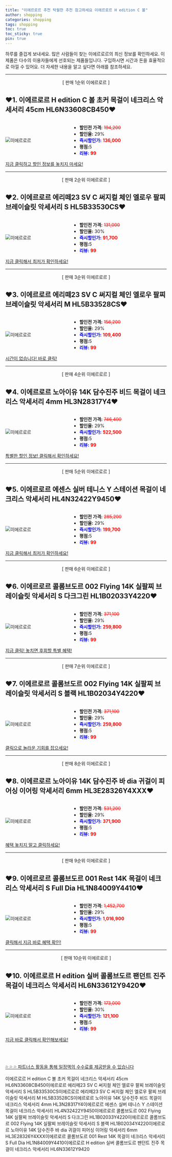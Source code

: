 ```yaml
---
title: "이에르로르 추천 탁월한 추천 참고하세요 이에르로르 H edition C 볼"
author: shopping
categories: shopping
tags: shopping
toc: true
toc_sticky: true
pin: true
---
```

하루를 즐겁게 보내세요. 많은 사람들이 찾는 이에르로르의 최신 정보를 확인하세요. 이 제품은 다수의 이용자들에게 선호되는 제품들입니다. 구입하시면 시간과 돈을 효율적으로 아낄 수 있어요. 더 자세한 내용을 알고 싶다면 아래를 참조하세요.

---
<p class="toplist" style="margin: 0 auto; display: block; width: fit-content;">[ 판매 1순위 이에르로르 ]</p>

<h2><strong>❤️1. 이에르로르 H edition C 볼 초커 목걸이 네크리스 악세서리 45cm HL6N33608CB450❤️</strong></h2>

<div style="display: flex; align-items: center;">
    <div style="flex: 0.4;">
        <img src="https://thumbnail6.coupangcdn.com/thumbnails/remote/230x230ex/image/vendor_inventory/3efe/baa1747ed94b19b87a2abd1e498a5969281f9130242ed5420ce44510ffab.jpg" alt="이에르로르" style="max-width: 100%;">
    </div>
    <div style="flex: 0.6; margin-left: 10px;">
        <ul>
            <li><strong>할인전 가격:</strong> <del style="color: red;">194,200</del></li>
            <li><strong>할인율:</strong> 29%</li>
            <li><span style='color:blue'><strong>즉시할인가:</strong></span> <span style='color:red'><strong>136,000</strong></span></li>
            <li><strong>평점:</strong>5</li>
            <li><span style='color:blue'><strong>리뷰:</strong></span> <span style='color:red'><strong>99</strong></span></li>
        </ul>
    </div>
</div>
<div class="center">
    <a href="https://selin100587001.github.io?lptag=AF9450613&subid=githubio&pageKey=8186207054&traceid=V0-153&itemId=23411480177&vendorItemId=90718885671" class="myButton">
        지금 클릭하고 할인 정보를 놓치지 마세요!
    </a>
</div>


---
<p class="toplist" style="margin: 0 auto; display: block; width: fit-content;">[ 판매 2순위 이에르로르 ]</p>

<h2><strong>❤️2. 이에르로르 에리떼23 SV C 써지컬 체인 엘로우 팔찌 브레이슬릿 악세서리 S HL5B33530CS❤️</strong></h2>

<div style="display: flex; align-items: center;">
    <div style="flex: 0.4;">
        <img src="https://thumbnail10.coupangcdn.com/thumbnails/remote/230x230ex/image/vendor_inventory/d256/914bccca2c89a58e2144180f16b495c2c6863084487f97b08f39119dc35b.jpg" alt="이에르로르" style="max-width: 100%;">
    </div>
    <div style="flex: 0.6; margin-left: 10px;">
        <ul>
            <li><strong>할인전 가격:</strong> <del style="color: red;">131,000</del></li>
            <li><strong>할인율:</strong> 30%</li>
            <li><span style='color:blue'><strong>즉시할인가:</strong></span> <span style='color:red'><strong>91,700</strong></span></li>
            <li><strong>평점:</strong>5</li>
            <li><span style='color:blue'><strong>리뷰:</strong></span> <span style='color:red'><strong>99</strong></span></li>
        </ul>
    </div>
</div>
<div class="center">
    <a href="https://selin100587001.github.io?lptag=AF9450613&subid=githubio&pageKey=8213096225&traceid=V0-153&itemId=23582519592&vendorItemId=90745137569" class="myButton">
        지금 클릭해서 최저가 확인하세요!
    </a>
</div>


---
<p class="toplist" style="margin: 0 auto; display: block; width: fit-content;">[ 판매 3순위 이에르로르 ]</p>

<h2><strong>❤️3. 이에르로르 에리떼23 SV C 써지컬 체인 엘로우 팔찌 브레이슬릿 악세서리 M HL5B33528CS❤️</strong></h2>

<div style="display: flex; align-items: center;">
    <div style="flex: 0.4;">
        <img src="https://thumbnail10.coupangcdn.com/thumbnails/remote/230x230ex/image/vendor_inventory/d04a/728eeb272a3d43ed63c7e9d807adfb3574a20638daddbdd572076853010b.jpg" alt="이에르로르" style="max-width: 100%;">
    </div>
    <div style="flex: 0.6; margin-left: 10px;">
        <ul>
            <li><strong>할인전 가격:</strong> <del style="color: red;">156,200</del></li>
            <li><strong>할인율:</strong> 29%</li>
            <li><span style='color:blue'><strong>즉시할인가:</strong></span> <span style='color:red'><strong>109,400</strong></span></li>
            <li><strong>평점:</strong>5</li>
            <li><span style='color:blue'><strong>리뷰:</strong></span> <span style='color:red'><strong>99</strong></span></li>
        </ul>
    </div>
</div>
<div class="center">
    <a href="https://selin100587001.github.io?lptag=AF9450613&subid=githubio&pageKey=8217609811&traceid=V0-153&itemId=23609465181&vendorItemId=90718263025" class="myButton">
        시간이 없습니다! 바로 클릭!
    </a>
</div>


---
<p class="toplist" style="margin: 0 auto; display: block; width: fit-content;">[ 판매 4순위 이에르로르 ]</p>

<h2><strong>❤️4. 이에르로르 노아이유 14K 담수진주 비드 목걸이 네크리스 악세서리 4mm HL3N28317Y4❤️</strong></h2>

<div style="display: flex; align-items: center;">
    <div style="flex: 0.4;">
        <img src="https://thumbnail6.coupangcdn.com/thumbnails/remote/230x230ex/image/vendor_inventory/af93/c0a84fd6cf1656854e8e6bfddef06066b1b4ec12a16f28ff0cb0fe909d4f.jpg" alt="이에르로르" style="max-width: 100%;">
    </div>
    <div style="flex: 0.6; margin-left: 10px;">
        <ul>
            <li><strong>할인전 가격:</strong> <del style="color: red;">746,400</del></li>
            <li><strong>할인율:</strong> 29%</li>
            <li><span style='color:blue'><strong>즉시할인가:</strong></span> <span style='color:red'><strong>522,500</strong></span></li>
            <li><strong>평점:</strong>5</li>
            <li><span style='color:blue'><strong>리뷰:</strong></span> <span style='color:red'><strong>99</strong></span></li>
        </ul>
    </div>
</div>
<div class="center">
    <a href="https://selin100587001.github.io?lptag=AF9450613&subid=githubio&pageKey=8212805945&traceid=V0-153&itemId=23579149997&vendorItemId=90605056855" class="myButton">
        특별한 할인 정보! 클릭해서 확인하세요!
    </a>
</div>


---
<p class="toplist" style="margin: 0 auto; display: block; width: fit-content;">[ 판매 5순위 이에르로르 ]</p>

<h2><strong>❤️5. 이에르로르 에센스 실버 테니스 Y 스테이션 목걸이 네크리스 악세서리 HL4N32422Y9450❤️</strong></h2>

<div style="display: flex; align-items: center;">
    <div style="flex: 0.4;">
        <img src="https://thumbnail7.coupangcdn.com/thumbnails/remote/230x230ex/image/vendor_inventory/17c3/128c6c1c513b028189f5541dc61a75327bc96b9cb73c2d6ac64338f6db15.jpg" alt="이에르로르" style="max-width: 100%;">
    </div>
    <div style="flex: 0.6; margin-left: 10px;">
        <ul>
            <li><strong>할인전 가격:</strong> <del style="color: red;">285,200</del></li>
            <li><strong>할인율:</strong> 29%</li>
            <li><span style='color:blue'><strong>즉시할인가:</strong></span> <span style='color:red'><strong>199,700</strong></span></li>
            <li><strong>평점:</strong>5</li>
            <li><span style='color:blue'><strong>리뷰:</strong></span> <span style='color:red'><strong>99</strong></span></li>
        </ul>
    </div>
</div>
<div class="center">
    <a href="https://selin100587001.github.io?lptag=AF9450613&subid=githubio&pageKey=8242589937&traceid=V0-153&itemId=23719618291&vendorItemId=90744471501" class="myButton">
        지금 클릭해서 최저가 확인하세요!
    </a>
</div>


---
<p class="toplist" style="margin: 0 auto; display: block; width: fit-content;">[ 판매 6순위 이에르로르 ]</p>

<h2><strong>❤️6. 이에르로르 콜롬브도르 002 Flying 14K 실팔찌 브레이슬릿 악세서리 S 다크그린 HL1B02033Y4220❤️</strong></h2>

<div style="display: flex; align-items: center;">
    <div style="flex: 0.4;">
        <img src="https://thumbnail8.coupangcdn.com/thumbnails/remote/230x230ex/image/vendor_inventory/10aa/a7d19cd47c1f82e9b56c2d071cb6464d310b2ac7d3363573f5ac129b6226.jpg" alt="이에르로르" style="max-width: 100%;">
    </div>
    <div style="flex: 0.6; margin-left: 10px;">
        <ul>
            <li><strong>할인전 가격:</strong> <del style="color: red;">371,100</del></li>
            <li><strong>할인율:</strong> 29%</li>
            <li><span style='color:blue'><strong>즉시할인가:</strong></span> <span style='color:red'><strong>259,800</strong></span></li>
            <li><strong>평점:</strong>5</li>
            <li><span style='color:blue'><strong>리뷰:</strong></span> <span style='color:red'><strong>99</strong></span></li>
        </ul>
    </div>
</div>
<div class="center">
    <a href="https://selin100587001.github.io?lptag=AF9450613&subid=githubio&pageKey=8210419319&traceid=V0-153&itemId=23563096462&vendorItemId=90718054588" class="myButton">
        지금 클릭! 놓치면 후회할 특별 혜택!
    </a>
</div>


---
<p class="toplist" style="margin: 0 auto; display: block; width: fit-content;">[ 판매 7순위 이에르로르 ]</p>

<h2><strong>❤️7. 이에르로르 콜롬브도르 002 Flying 14K 실팔찌 브레이슬릿 악세서리 S 블랙 HL1B02034Y4220❤️</strong></h2>

<div style="display: flex; align-items: center;">
    <div style="flex: 0.4;">
        <img src="https://thumbnail6.coupangcdn.com/thumbnails/remote/230x230ex/image/vendor_inventory/af12/c22c8015ee7413e4a87d6db9e02a455c16c5eb9d1c4ed475b614a5cb1a4c.jpg" alt="이에르로르" style="max-width: 100%;">
    </div>
    <div style="flex: 0.6; margin-left: 10px;">
        <ul>
            <li><strong>할인전 가격:</strong> <del style="color: red;">371,100</del></li>
            <li><strong>할인율:</strong> 29%</li>
            <li><span style='color:blue'><strong>즉시할인가:</strong></span> <span style='color:red'><strong>259,800</strong></span></li>
            <li><strong>평점:</strong>5</li>
            <li><span style='color:blue'><strong>리뷰:</strong></span> <span style='color:red'><strong>99</strong></span></li>
        </ul>
    </div>
</div>
<div class="center">
    <a href="https://selin100587001.github.io?lptag=AF9450613&subid=githubio&pageKey=8207288806&traceid=V0-153&itemId=23546325294&vendorItemId=90718127315" class="myButton">
        클릭으로 놀라운 기회를 잡으세요!
    </a>
</div>


---
<p class="toplist" style="margin: 0 auto; display: block; width: fit-content;">[ 판매 8순위 이에르로르 ]</p>

<h2><strong>❤️8. 이에르로르 노아이유 14K 담수진주 바 dia 귀걸이 피어싱 이어링 악세서리 6mm HL3E28326Y4XXX❤️</strong></h2>

<div style="display: flex; align-items: center;">
    <div style="flex: 0.4;">
        <img src="https://thumbnail8.coupangcdn.com/thumbnails/remote/230x230ex/image/vendor_inventory/f4ec/8bd8874bbcf759fbbf7eccfc7a468d8c85baa2301b092c2cba5eb9cc82e9.jpg" alt="이에르로르" style="max-width: 100%;">
    </div>
    <div style="flex: 0.6; margin-left: 10px;">
        <ul>
            <li><strong>할인전 가격:</strong> <del style="color: red;">531,200</del></li>
            <li><strong>할인율:</strong> 29%</li>
            <li><span style='color:blue'><strong>즉시할인가:</strong></span> <span style='color:red'><strong>371,900</strong></span></li>
            <li><strong>평점:</strong>5</li>
            <li><span style='color:blue'><strong>리뷰:</strong></span> <span style='color:red'><strong>99</strong></span></li>
        </ul>
    </div>
</div>
<div class="center">
    <a href="https://selin100587001.github.io?lptag=AF9450613&subid=githubio&pageKey=8212503217&traceid=V0-153&itemId=23576578286&vendorItemId=90602490278" class="myButton">
        혜택 놓치지 말고 클릭하세요!
    </a>
</div>


---
<p class="toplist" style="margin: 0 auto; display: block; width: fit-content;">[ 판매 9순위 이에르로르 ]</p>

<h2><strong>❤️9. 이에르로르 콜롬브도르 001 Rest 14K 목걸이 네크리스 악세서리 S Full Dia HL1N84009Y4410❤️</strong></h2>

<div style="display: flex; align-items: center;">
    <div style="flex: 0.4;">
        <img src="https://thumbnail7.coupangcdn.com/thumbnails/remote/230x230ex/image/vendor_inventory/799b/dedd381654714fd875960dc6e00e4dd5e26bd288728111bfb42a4e011883.jpg" alt="이에르로르" style="max-width: 100%;">
    </div>
    <div style="flex: 0.6; margin-left: 10px;">
        <ul>
            <li><strong>할인전 가격:</strong> <del style="color: red;">1,452,700</del></li>
            <li><strong>할인율:</strong> 29%</li>
            <li><span style='color:blue'><strong>즉시할인가:</strong></span> <span style='color:red'><strong>1,016,900</strong></span></li>
            <li><strong>평점:</strong>5</li>
            <li><span style='color:blue'><strong>리뷰:</strong></span> <span style='color:red'><strong>99</strong></span></li>
        </ul>
    </div>
</div>
<div class="center">
    <a href="https://selin100587001.github.io?lptag=AF9450613&subid=githubio&pageKey=8207049243&traceid=V0-153&itemId=23545335480&vendorItemId=90571540287" class="myButton">
        클릭해서 지금 바로 혜택 확인!
    </a>
</div>


---
<p class="toplist" style="margin: 0 auto; display: block; width: fit-content;">[ 판매 10순위 이에르로르 ]</p>

<h2><strong>❤️10. 이에르로르 H edition 실버 콜롬브도르 팬던트 진주 목걸이 네크리스 악세서리 HL6N33612Y9420❤️</strong></h2>

<div style="display: flex; align-items: center;">
    <div style="flex: 0.4;">
        <img src="https://thumbnail9.coupangcdn.com/thumbnails/remote/230x230ex/image/vendor_inventory/b263/4c2d754e7688180850110d0a33ee3ce9230bd89d7cd23c24e7a4f4e54d2b.jpg" alt="이에르로르" style="max-width: 100%;">
    </div>
    <div style="flex: 0.6; margin-left: 10px;">
        <ul>
            <li><strong>할인전 가격:</strong> <del style="color: red;">173,000</del></li>
            <li><strong>할인율:</strong> 30%</li>
            <li><span style='color:blue'><strong>즉시할인가:</strong></span> <span style='color:red'><strong>121,100</strong></span></li>
            <li><strong>평점:</strong>5</li>
            <li><span style='color:blue'><strong>리뷰:</strong></span> <span style='color:red'><strong>99</strong></span></li>
        </ul>
    </div>
</div>
<div class="center">
    <a href="https://selin100587001.github.io?lptag=AF9450613&subid=githubio&pageKey=8207291335&traceid=V0-153&itemId=23546331040&vendorItemId=90744574560" class="myButton">
        지금 바로 클릭해서 확인해보세요!
    </a>
</div>

<br><br><br>[💦 💦 💦 파트너스 활동을 통해 일정액의 수수료를 제공받을 수 있습니다](https://link.coupang.com/a/bcpT2c)<br><br>이에르로르 H edition C 볼 초커 목걸이 네크리스 악세서리 45cm HL6N33608CB450이에르로르 에리떼23 SV C 써지컬 체인 엘로우 팔찌 브레이슬릿 악세서리 S HL5B33530CS이에르로르 에리떼23 SV C 써지컬 체인 엘로우 팔찌 브레이슬릿 악세서리 M HL5B33528CS이에르로르 노아이유 14K 담수진주 비드 목걸이 네크리스 악세서리 4mm HL3N28317Y4이에르로르 에센스 실버 테니스 Y 스테이션 목걸이 네크리스 악세서리 HL4N32422Y9450이에르로르 콜롬브도르 002 Flying 14K 실팔찌 브레이슬릿 악세서리 S 다크그린 HL1B02033Y4220이에르로르 콜롬브도르 002 Flying 14K 실팔찌 브레이슬릿 악세서리 S 블랙 HL1B02034Y4220이에르로르 노아이유 14K 담수진주 바 dia 귀걸이 피어싱 이어링 악세서리 6mm HL3E28326Y4XXX이에르로르 콜롬브도르 001 Rest 14K 목걸이 네크리스 악세서리 S Full Dia HL1N84009Y4410이에르로르 H edition 실버 콜롬브도르 팬던트 진주 목걸이 네크리스 악세서리 HL6N33612Y9420